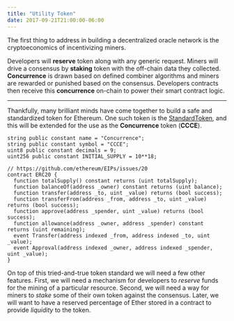 ```yaml
---
title: "Utility Token"
date: 2017-09-21T21:00:00-06:00
---
```

The first thing to address in building a decentralized oracle network is the cryptoeconomics of incentivizing miners.

Developers will **reserve** token along with any generic request. Miners will drive a consensus by **staking** token with the off-chain data they collected. **Concurrence** is drawn based on defined combiner algorithms and miners are rewarded or punished based on the consensus. Developers contracts then receive this **concurrence** on-chain to power their smart contract logic.

--------------------------------------------------------------------

Thankfully, many brilliant minds have come together to build a safe and standardized token for Ethereum. One such token is the  [StandardToken](https://github.com/OpenZeppelin/zeppelin-solidity/blob/master/contracts/token/StandardToken.sol), and this will be extended for the use as the **Concurrence** token (**CCCE**).

```
string public constant name = "Concurrence";
string public constant symbol = "CCCE";
uint8 public constant decimals = 9;
uint256 public constant INITIAL_SUPPLY = 10**18;
```

```
// https://github.com/ethereum/EIPs/issues/20
contract ERC20 {
  function totalSupply() constant returns (uint totalSupply);
  function balanceOf(address _owner) constant returns (uint balance);
  function transfer(address _to, uint _value) returns (bool success);
  function transferFrom(address _from, address _to, uint _value) returns (bool success);
  function approve(address _spender, uint _value) returns (bool success);
  function allowance(address _owner, address _spender) constant returns (uint remaining);
  event Transfer(address indexed _from, address indexed _to, uint _value);
  event Approval(address indexed _owner, address indexed _spender, uint _value);
}
```

On top of this tried-and-true token standard we will need a few other features. First, we will need a mechanism for developers to *reserve* funds for the mining of a particular resource. Second, we will need a way for miners to *stake* some of their own token against the consensus. Later, we will want to have a reserved percentage of Ether stored in a contract to provide *liquidity* to the token.

